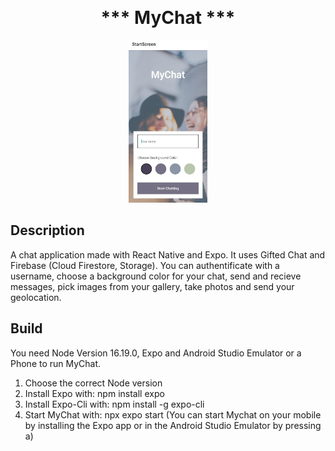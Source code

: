<p align="center">

<h1 align="center" style="margin-top: 0px;">*** MyChat ***</h1>

</p>


<p align="center">
<img src="https://github.com/hantaray/mychat/blob/master/assets/screenshot.jpeg" width=25% height=25%>
</p>

## Description

A chat application made with React Native and Expo. It uses Gifted Chat and Firebase (Cloud Firestore, Storage). You can authentificate with a username, choose a background color for your chat, send and recieve messages, pick images from your gallery, take photos and send your geolocation.

## Build

You need Node Version 16.19.0, Expo and Android Studio Emulator or a Phone to run MyChat.

1. Choose the correct Node version
2. Install Expo with: npm install expo
3. Install Expo-Cli with: npm install -g expo-cli
4. Start MyChat with: npx expo start (You can start Mychat on your mobile by installing the Expo app or in the Android Studio Emulator by pressing a)


